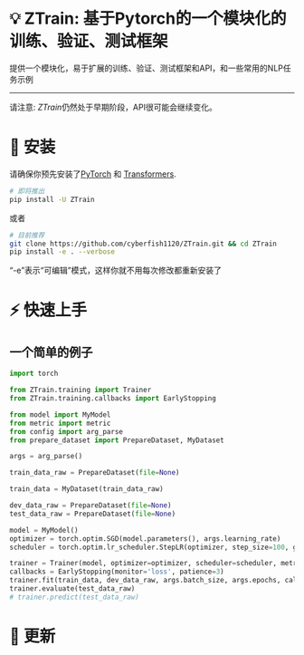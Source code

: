 # 💡 ZTrain: 基于Pytorch的一个模块化的训练、验证、测试框架

提供一个模块化，易于扩展的训练、验证、测试框架和API，和一些常用的NLP任务示例

---

请注意: *ZTrain*仍然处于早期阶段，API很可能会继续变化。


# 🚀 安装

请确保你预先安装了[PyTorch](https://pytorch.org) 和 [Transformers](https://huggingface.co/docs/transformers/index).

```bash
# 即将推出
pip install -U ZTrain
```

或者

```bash
# 目前推荐
git clone https://github.com/cyberfish1120/ZTrain.git && cd ZTrain
pip install -e . --verbose
```
“-e”表示“可编辑”模式，这样你就不用每次修改都重新安装了

# ⚡ 快速上手

## 一个简单的例子

```python
import torch

from ZTrain.training import Trainer
from ZTrain.training.callbacks import EarlyStopping

from model import MyModel
from metric import metric
from config import arg_parse
from prepare_dataset import PrepareDataset, MyDataset

args = arg_parse()

train_data_raw = PrepareDataset(file=None)

train_data = MyDataset(train_data_raw)

dev_data_raw = PrepareDataset(file=None)
test_data_raw = PrepareDataset(file=None)

model = MyModel()
optimizer = torch.optim.SGD(model.parameters(), args.learning_rate)
scheduler = torch.optim.lr_scheduler.StepLR(optimizer, step_size=100, gamma=0.5)

trainer = Trainer(model, optimizer=optimizer, scheduler=scheduler, metric=metric, device=args.device)
callbacks = EarlyStopping(monitor='loss', patience=3)
trainer.fit(train_data, dev_data_raw, args.batch_size, args.epochs, callbacks=callbacks)
trainer.evaluate(test_data_raw)
# trainer.predict(test_data_raw)
```

# 👀 更新
